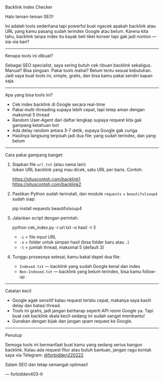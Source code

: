 Backlink Index Checker

Halo teman-teman SEO!  

Ini adalah tools sederhana tapi powerful buat ngecek apakah backlink atau URL yang kamu pasang sudah terindex Google atau belum. Karena kita tahu, backlink tanpa index itu kayak beli tiket konser tapi gak jadi nonton — sia-sia kan?

---

Kenapa tools ini dibuat?

Sebagai SEO specialist, saya sering butuh cek ribuan backlink sekaligus. Manual? Bisa pingsan. Pakai tools mahal? Belum tentu sesuai kebutuhan. Jadi saya buat tools ini, simple, gratis, dan bisa kamu pakai sendiri kapan saja.

---

Apa yang bisa tools ini?

- Cek index backlink di Google secara real-time  
- Pakai multi-threading supaya lebih cepat, tapi tetep aman dengan maksimal 5 thread  
- Random User-Agent dari daftar lengkap supaya request kita gak gampang ketahuan bot  
- Ada delay random antara 3-7 detik, supaya Google gak curiga  
- Hasilnya langsung terpisah jadi dua file: yang sudah terindex, dan yang belum  

---

Cara pakai gampang banget:

1. Siapkan file `url.txt` (atau nama lain)  
   Isikan URL backlink yang mau dicek, satu URL per baris. Contoh:

   https://situscontoh.com/backlink1  
   https://situscontoh.com/backlink2

2. Pastikan Python sudah terinstall, dan module `requests` + `beautifulsoup4` sudah siap:

   pip install requests beautifulsoup4

3. Jalankan script dengan perintah:

   python cek_index.py -i url.txt -o hasil -t 3

   - `-i` = file input URL  
   - `-o` = folder untuk simpan hasil (bisa folder baru atau `.`)  
   - `-t` = jumlah thread, maksimal 5 (default 3)  

4. Tunggu prosesnya selesai, kamu bakal dapet dua file:  
   - `Indexed.txt` — backlink yang sudah Google kenal dan index  
   - `Non-Indexed.txt` — backlink yang belum terindex, bisa kamu follow-up  

---

Catatan kecil

- Google agak sensitif kalau request terlalu cepat, makanya saya kasih delay dan batasi thread.  
- Tools ini gratis, jadi jangan berharap seperti API resmi Google ya. Tapi buat cek backlink skala kecil-sedang ini sudah sangat membantu!  
- Gunakan dengan bijak dan jangan spam request ke Google.  

---

Penutup

Semoga tools ini bermanfaat buat kamu yang sedang serius bangun backlink. Kalau ada request fitur atau butuh bantuan, jangan ragu kontak saya via Telegram: [@forbidden220222](https://t.me/forbidden220222)  

Salam SEO dan tetap semangat optimasi!  

— forbidden403-lt  
